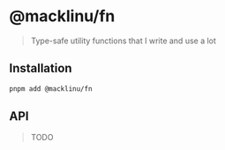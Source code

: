 # @macklinu/fn

> Type-safe utility functions that I write and use a lot

## Installation

```sh
pnpm add @macklinu/fn
```

## API

> TODO
